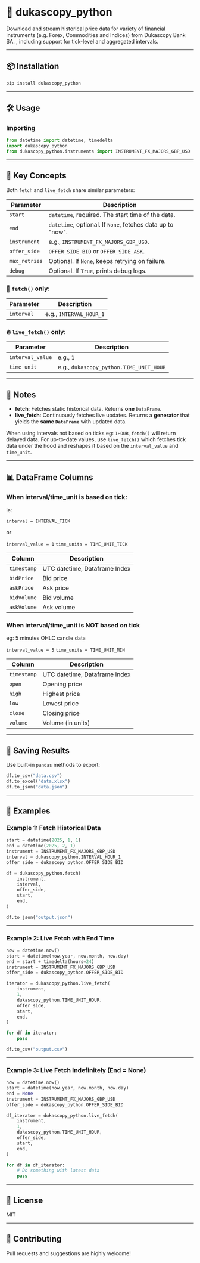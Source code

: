 # 🏦 dukascopy_python

Download and stream historical price data for variety of financial instruments (e.g. Forex, Commodities and Indices) from Dukascopy Bank SA. , including support for tick-level and aggregated intervals.

---

## 📦 Installation

```bash
pip install dukascopy_python
```

---

## 🛠️ Usage

### Importing

```python
from datetime import datetime, timedelta
import dukascopy_python
from dukascopy_python.instruments import INSTRUMENT_FX_MAJORS_GBP_USD
```

---

## 🧠 Key Concepts

Both `fetch` and `live_fetch` share similar parameters:

| Parameter      | Description                                                                 |
|----------------|-----------------------------------------------------------------------------|
| `start`        | `datetime`, required. The start time of the data.                           |
| `end`          | `datetime`, optional. If `None`, fetches data up to "now".                  |
| `instrument`   | e.g., `INSTRUMENT_FX_MAJORS_GBP_USD`.                                       |
| `offer_side`   | `OFFER_SIDE_BID` or `OFFER_SIDE_ASK`.                                       |
| `max_retries`  | Optional. If `None`, keeps retrying on failure.                             |
| `debug`        | Optional. If `True`, prints debug logs.                                     |

### 🧊 `fetch()` only:

| Parameter    | Description                  |
|--------------|------------------------------|
| `interval`   | e.g., `INTERVAL_HOUR_1`      |

### 🔥 `live_fetch()` only:

| Parameter         | Description                                 |
|-------------------|---------------------------------------------|
| `interval_value`  | e.g., `1`                                    |
| `time_unit`       | e.g., `dukascopy_python.TIME_UNIT_HOUR`           |

---

## 📝 Notes

- **fetch**: Fetches static historical data. Returns **one** `DataFrame`.
- **live_fetch**: Continuously fetches live updates. Returns a **generator** that yields the **same `DataFrame`** with updated data.

When using intervals not based on ticks eg: `1HOUR`, `fetch()` will return delayed data. For up-to-date values, use `live_fetch()` which fetches tick data under the hood and reshapes it based on the `interval_value` and `time_unit`.

---

## 📊 DataFrame Columns

### When interval/time_unit is based on tick:
ie:

`interval = INTERVAL_TICK`

or

`interval_value = 1`
`time_units = TIME_UNIT_TICK`

| Column      | Description            |
|-------------|------------------------|
| `timestamp` | UTC datetime, Dataframe Index |
| `bidPrice`  | Bid price              |
| `askPrice`  | Ask price              |
| `bidVolume` | Bid volume             |
| `askVolume` | Ask volume             |

### When interval/time_unit is NOT based on tick
eg: 5 minutes OHLC candle data

`interval_value = 5`
`time_units = TIME_UNIT_MIN`

| Column      | Description            |
|-------------|------------------------|
| `timestamp` | UTC datetime, Dataframe Index |
| `open`      | Opening price          |
| `high`      | Highest price          |
| `low`       | Lowest price           |
| `close`     | Closing price          |
| `volume`    | Volume (in units)      |

---

## 💾 Saving Results

Use built-in `pandas` methods to export:

```python
df.to_csv("data.csv")
df.to_excel("data.xlsx")
df.to_json("data.json")
```

---

## 🚀 Examples

### Example 1: Fetch Historical Data

```python
start = datetime(2025, 1, 1)
end = datetime(2025, 2, 1)
instrument = INSTRUMENT_FX_MAJORS_GBP_USD
interval = dukascopy_python.INTERVAL_HOUR_1
offer_side = dukascopy_python.OFFER_SIDE_BID

df = dukascopy_python.fetch(
    instrument,
    interval,
    offer_side,
    start,
    end,
)

df.to_json("output.json")
```

---

### Example 2: Live Fetch with End Time

```python
now = datetime.now()
start = datetime(now.year, now.month, now.day)
end = start + timedelta(hours=24)
instrument = INSTRUMENT_FX_MAJORS_GBP_USD
offer_side = dukascopy_python.OFFER_SIDE_BID

iterator = dukascopy_python.live_fetch(
    instrument,
    1,
    dukascopy_python.TIME_UNIT_HOUR,
    offer_side,
    start,
    end,
)

for df in iterator:
    pass

df.to_csv("output.csv")
```

---

### Example 3: Live Fetch Indefinitely (End = None)

```python
now = datetime.now()
start = datetime(now.year, now.month, now.day)
end = None
instrument = INSTRUMENT_FX_MAJORS_GBP_USD
offer_side = dukascopy_python.OFFER_SIDE_BID

df_iterator = dukascopy_python.live_fetch(
    instrument,
    1,
    dukascopy_python.TIME_UNIT_HOUR,
    offer_side,
    start,
    end,
)

for df in df_iterator:
    # Do something with latest data
    pass
```

---

## 📄 License

MIT

---

## 👋 Contributing

Pull requests and suggestions are highly welcome!

